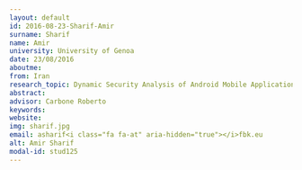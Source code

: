 ```yaml
---
layout: default 
id: 2016-08-23-Sharif-Amir
surname: Sharif
name: Amir
university: University of Genoa
date: 23/08/2016
aboutme: 
from: Iran
research_topic: Dynamic Security Analysis of Android Mobile Applications
abstract: 
advisor: Carbone Roberto
keywords: 
website: 
img: sharif.jpg
email: asharif<i class="fa fa-at" aria-hidden="true"></i>fbk.eu
alt: Amir Sharif
modal-id: stud125
---
```

